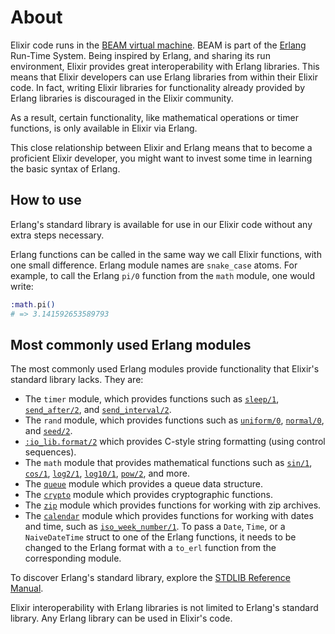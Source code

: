 # About

Elixir code runs in the [BEAM virtual machine][beam]. BEAM is part of the [Erlang][erlang] Run-Time System. Being inspired by Erlang, and sharing its run environment, Elixir provides great interoperability with Erlang libraries. This means that Elixir developers can use Erlang libraries from within their Elixir code. In fact, writing Elixir libraries for functionality already provided by Erlang libraries is discouraged in the Elixir community.

As a result, certain functionality, like mathematical operations or timer functions, is only available in Elixir via Erlang.

This close relationship between Elixir and Erlang means that to become a proficient Elixir developer, you might want to invest some time in learning the basic syntax of Erlang.

## How to use

Erlang's standard library is available for use in our Elixir code without any extra steps necessary.

Erlang functions can be called in the same way we call Elixir functions, with one small difference. Erlang module names are `snake_case` atoms. For example, to call the Erlang `pi/0` function from the `math` module, one would write:

```elixir
:math.pi()
# => 3.141592653589793
```

## Most commonly used Erlang modules

The most commonly used Erlang modules provide functionality that Elixir's standard library lacks. They are:

- The `timer` module, which provides functions such as [`sleep/1`][erl-timer-sleep], [`send_after/2`][erl-timer-send-after], and [`send_interval/2`][erl-timer-send-interval].
- The `rand` module, which provides functions such as [`uniform/0`][erl-rand-uniform], [`normal/0`][erl-rand-normal], and [`seed/2`][erl-rand-seed-2].
- [`:io_lib.format/2`][erl-io-lib-format] which provides C-style string formatting (using control sequences).
- The `math` module that provides mathematical functions such as [`sin/1`][erl-math-sin], [`cos/1`][erl-math-cos], [`log2/1`][erl-math-log2], [`log10/1`][erl-math-log10], [`pow/2`][erl-math-pow], and more.
- The [`queue`][erl-queue] module which provides a queue data structure.
- The [`crypto`][erl-crypto] module which provides cryptographic functions.
- The [`zip`][erl-zip] module which provides functions for working with zip archives.
- The [`calendar`][erl-calendar] module which provides functions for working with dates and time, such as [`iso_week_number/1`][erl-calendar-iso-week-number]. To pass a `Date`, `Time`, or a `NaiveDateTime` struct to one of the Erlang functions, it needs to be changed to the Erlang format with a `to_erl` function from the corresponding module.

To discover Erlang's standard library, explore the [STDLIB Reference Manual][erl-stdlib-ref].

Elixir interoperability with Erlang libraries is not limited to Erlang's standard library. Any Erlang library can be used in Elixir's code.

[erlang]: https://en.wikipedia.org/wiki/Erlang_(programming_language)
[beam]: https://en.wikipedia.org/wiki/BEAM_(Erlang_virtual_machine)
[erl-stdlib-ref]: http://erlang.org/doc/apps/stdlib/index.html
[erl-timer-sleep]: http://erlang.org/doc/man/timer.html#sleep-1
[erl-timer-send-after]: http://erlang.org/doc/man/timer.html#send_after-2
[erl-timer-send-interval]: http://erlang.org/doc/man/timer.html#send_interval-2
[erl-rand-uniform]: http://erlang.org/doc/man/rand.html#uniform-0
[erl-rand-normal]: http://erlang.org/doc/man/rand.html#normal-0
[erl-rand-seed-2]: http://erlang.org/doc/man/rand.html#seed-2
[erl-io-lib-format]: http://erlang.org/doc/man/io_lib.html#format-2
[erl-math-sin]: http://erlang.org/doc/man/math.html#sin-1
[erl-math-cos]: http://erlang.org/doc/man/math.html#cos-1
[erl-math-log2]: http://erlang.org/doc/man/math.html#log2-1
[erl-math-log10]: http://erlang.org/doc/man/math.html#log10-1
[erl-math-pow]: http://erlang.org/doc/man/math.html#pow-2
[erl-queue]: http://erlang.org/doc/man/queue.html
[erl-crypto]: http://erlang.org/doc/man/crypto.html
[erl-zip]: http://erlang.org/doc/man/zip.html
[erl-calendar]: https://erlang.org/doc/man/calendar.html
[erl-calendar-iso-week-number]: https://erlang.org/doc/man/calendar.html#iso_week_number-1
